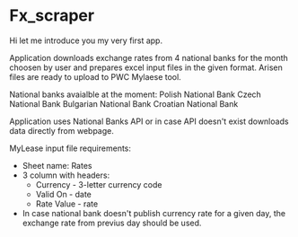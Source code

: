 # Fx_scraper

Hi let me introduce you my very first app.

Application downloads exchange rates from 4 national banks for the month choosen by user and prepares excel input files in the given format. Arisen files are ready to upload to PWC Mylaese tool.

National banks avaialble at the moment:
Polish National Bank
Czech National Bank
Bulgarian National Bank
Croatian National Bank

Application uses National Banks API or in case API doesn't exist downloads data directly from webpage.

MyLease input file requirements:
- Sheet name: Rates
- 3 column with headers:
  - Currency - 3-letter currency code
  - Valid On - date
  - Rate Value - rate
- In case national bank doesn't publish currency rate for a given day, the exchange rate from previus day should be used.
